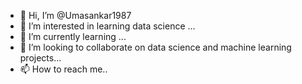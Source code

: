 - 👋 Hi, I’m @Umasankar1987
- 👀 I’m interested in learning data science ...
- 🌱 I’m currently learning ...
- 💞️ I’m looking to collaborate on data science and machine learning projects...
- 📫 How to reach me..

<!---
Umasankar1987/Umasankar1987 is a ✨ special ✨ repository because its `README.md` (this file) appears on your GitHub profile.
You can click the Preview link to take a look at your changes.
--->

